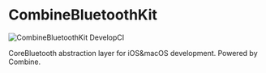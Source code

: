 # CombineBluetoothKit

![CombineBluetoothKit DevelopCI](https://github.com/RMalczynski/CombineBluetoothKit/workflows/CombineBluetoothKit%20DevelopCI/badge.svg?branch=develop)

CoreBluetooth abstraction layer for iOS&amp;macOS development. Powered by Combine.
